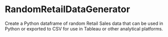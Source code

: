 # RandomRetailDataGenerator
Create a Python dataframe of random Retail Sales data that can be used in Python or exported to CSV for use in Tableau or other analytical platforms. 
